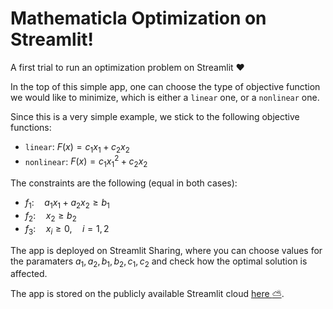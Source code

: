 # Mathematicla Optimization on Streamlit!

A first trial to run an optimization problem on Streamlit :heart:

In the top of this simple app, one can choose the type of objective function we would like to minimize, which is either a `linear` one, or a `nonlinear` one. 

Since this is a very simple example, we stick to the following objective functions:

- `linear`: $F(x) = c_1x_1 + c_2x_2$
- `nonlinear`: $F(x) = c_1x_1^2 + c_2x_2$

The constraints are the following (equal in both cases):

- $f_1: \quad a_1x_1 + a_2x_2 \geq b_1$
- $f_2: \quad x_2 \geq b_2$
- $f_3: \quad x_i \geq 0, \quad i=1,2$

The app is deployed on Streamlit Sharing, where you can choose values for the paramaters $a_1, a_2, b_1, b_2, c_1, c_2$ and check how the optimal solution is affected.

The app is stored on the publicly available Streamlit cloud [here :partly_sunny:](https://tims-optimization.streamlit.app/). 